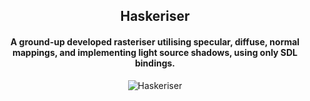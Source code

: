 <h2 align="center"> Haskeriser </h2>
<h4 align="center">A ground-up developed rasteriser utilising specular, diffuse, normal mappings, and implementing light source shadows, using only SDL bindings.</h4>
<p align="center"> 
  <img src="https://image.ibb.co/gyqrmd/ras.png" alt="Haskeriser" border="0"><width="350"/>
</p>
